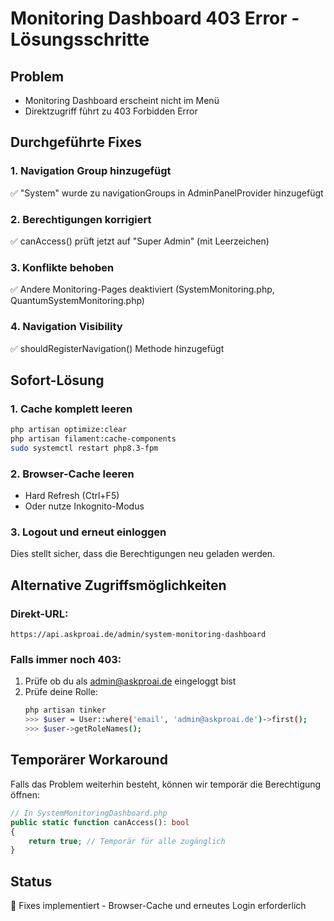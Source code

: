 # Monitoring Dashboard 403 Error - Lösungsschritte

## Problem
- Monitoring Dashboard erscheint nicht im Menü
- Direktzugriff führt zu 403 Forbidden Error

## Durchgeführte Fixes

### 1. Navigation Group hinzugefügt
✅ "System" wurde zu navigationGroups in AdminPanelProvider hinzugefügt

### 2. Berechtigungen korrigiert
✅ canAccess() prüft jetzt auf "Super Admin" (mit Leerzeichen)

### 3. Konflikte behoben
✅ Andere Monitoring-Pages deaktiviert (SystemMonitoring.php, QuantumSystemMonitoring.php)

### 4. Navigation Visibility
✅ shouldRegisterNavigation() Methode hinzugefügt

## Sofort-Lösung

### 1. Cache komplett leeren
```bash
php artisan optimize:clear
php artisan filament:cache-components
sudo systemctl restart php8.3-fpm
```

### 2. Browser-Cache leeren
- Hard Refresh (Ctrl+F5)
- Oder nutze Inkognito-Modus

### 3. Logout und erneut einloggen
Dies stellt sicher, dass die Berechtigungen neu geladen werden.

## Alternative Zugriffsmöglichkeiten

### Direkt-URL:
```
https://api.askproai.de/admin/system-monitoring-dashboard
```

### Falls immer noch 403:
1. Prüfe ob du als admin@askproai.de eingeloggt bist
2. Prüfe deine Rolle:
   ```bash
   php artisan tinker
   >>> $user = User::where('email', 'admin@askproai.de')->first();
   >>> $user->getRoleNames();
   ```

## Temporärer Workaround

Falls das Problem weiterhin besteht, können wir temporär die Berechtigung öffnen:

```php
// In SystemMonitoringDashboard.php
public static function canAccess(): bool
{
    return true; // Temporär für alle zugänglich
}
```

## Status
🔧 Fixes implementiert - Browser-Cache und erneutes Login erforderlich